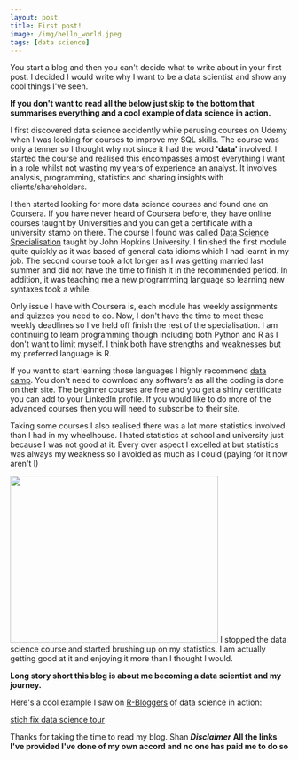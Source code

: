 ```yaml
---
layout: post
title: First post!
image: /img/hello_world.jpeg
tags: [data science]
---
```


You start a blog and then you can't decide what to write about in your first post. I decided I would write why I want to be a data scientist and show any cool things I've seen. 

**If you don't want to read all the below just skip to the bottom that summarises everything and a cool example of data science in action.**

I first discovered data science accidently while perusing courses on Udemy when I was looking for courses to improve my SQL skills.
The course was only a tenner so I thought why not since it had the word **'data'** involved. I started the course and realised this encompasses almost everything I want in a role whilst not wasting my years of experience an analyst. It involves analysis, programming, statistics and sharing insights with clients/shareholders. 

I then started looking for more data science courses and found one on Coursera. If you have never heard of Coursera before, they have online courses taught by Universities and you can get a certificate with a university stamp on there. The course I found was called [Data Science Specialisation](https://www.coursera.org/specializations/jhu-data-science) taught by John Hopkins University. I finished the first module quite quickly as it was based of general data idioms which I had learnt in my job. The second course took a lot longer as I was getting married last summer and did not have the time to finish it in the recommended period. In addition, it was teaching me a new programming language so learning new syntaxes took a while.

Only issue I have with Coursera is, each module has weekly assignments and quizzes you need to do. Now, I don't have the time to meet these weekly deadlines so I've held off finish the rest of the specialisation. 
I am continuing to learn programming though including both Python and R as I don't want to limit myself. I think both have strengths and weaknesses but my preferred language is R.

If you want to start learning those languages I highly recommend [data camp](https://www.datacamp.com/). You don't need to download any software’s as all the coding is done on their site. The beginner courses are free and you get a shiny certificate you can add to your LinkedIn profile. If you would like to do more of the advanced courses then you will need to subscribe to their site. 

Taking some courses I also realised there was a lot more statistics involved than I had in my wheelhouse. I hated statistics at school and university just because I was not good at it. Every over aspect I excelled at but statistics was always my weakness so I avoided as much as I could (paying for it now aren't I)

<img src="http://static.fjcdn.com/pictures/Hindsight_c80e35_2006007.jpg" width="375" height="300" />
I stopped the data science course and started brushing up on my statistics. I am actually getting good at it and enjoying it more than I thought I would.

**Long story short this blog is about me becoming a data scientist and my journey.**



Here's a cool example I saw on [R-Bloggers](https://www.r-bloggers.com/) of data science in action:

[stich fix data science tour](http://algorithms-tour.stitchfix.com/)

Thanks for taking the time to read my blog.
Shan
***Disclaimer***
**All the links I've provided I've done of my own accord and no one has paid me to do so**


